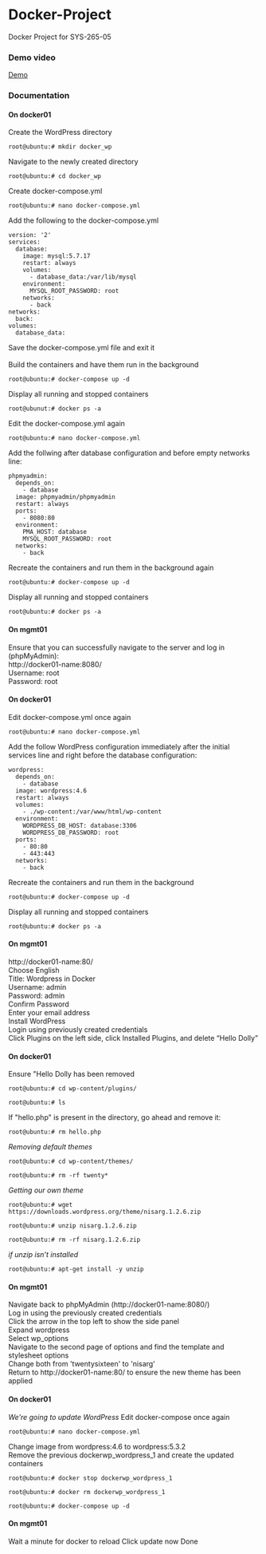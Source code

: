 # Docker-Project
Docker Project for SYS-265-05

### Demo video

[Demo](https://drive.google.com/file/d/1JAduY2qWyW4AyPe8qH2tOFwfWzm3PQ94/view?usp=sharing)

### Documentation

#### On docker01
Create the WordPress directory
```
root@ubuntu:# mkdir docker_wp
```
Navigate to the newly created directory
```
root@ubuntu:# cd docker_wp
```
Create docker-compose.yml
```
root@ubuntu:# nano docker-compose.yml
```
Add the following to the docker-compose.yml
```
version: '2'
services:
  database:
    image: mysql:5.7.17
    restart: always
    volumes:
      - database_data:/var/lib/mysql
    environment:
      MYSQL_ROOT_PASSWORD: root
    networks:
      - back
networks:
  back:
volumes:
  database_data:
```
Save the docker-compose.yml file and exit it <br />
<br />Build the containers and have them run in the background
```
root@ubuntu:# docker-compose up -d
```
Display all running and stopped containers
```
root@ubunut:# docker ps -a
```
Edit the docker-compose.yml again
```
root@ubuntu:# nano docker-compose.yml
```
Add the follwing after database configuration and before empty networks line:
```
phpmyadmin:
  depends_on:
    - database
  image: phpmyadmin/phpmyadmin
  restart: always
  ports:
    - 8080:80
  environment:
    PMA_HOST: database
    MYSQL_ROOT_PASSWORD: root
  networks:
    - back
```
Recreate the containers and run them in the background again
```
root@ubuntu:# docker-compose up -d
```
Display all running and stopped containers
```
root@ubuntu:# docker ps -a
```
#### On mgmt01
Ensure that you can successfully navigate to the server and log in (phpMyAdmin):<br />
http://docker01-name:8080/<br />
Username: root<br />
Password: root

#### On docker01
Edit docker-compose.yml once again
```
root@ubuntu:# nano docker-compose.yml
```
Add the follow WordPress configuration immediately after the initial services line and right before the database configuration:
```
wordpress:
  depends_on:
    - database
  image: wordpress:4.6
  restart: always
  volumes:
    - ./wp-content:/var/www/html/wp-content
  environment:
    WORDPRESS_DB_HOST: database:3306
    WORDPRESS_DB_PASSWORD: root
  ports:
    - 80:80
    - 443:443
  networks:
    - back
```
Recreate the containers and run them in the background
```
root@ubuntu:# docker-compose up -d
```
Display all running and stopped containers
```
root@ubuntu:# docker ps -a
```

#### On mgmt01
http://docker01-name:80/<br />
Choose English<br />
Title: Wordpress in Docker<br />
Username: admin<br />
Password: admin<br />
Confirm Password<br />
Enter your email address<br />
Install WordPress<br />
Login using previously created credentials<br />
Click Plugins on the left side, click Installed Plugins, and delete “Hello Dolly”

#### On docker01
Ensure "Hello Dolly has been removed
```
root@ubuntu:# cd wp-content/plugins/
```
```
root@ubuntu:# ls
```
If "hello.php" is present in the directory, go ahead and remove it:
```
root@ubuntu:# rm hello.php
```
*Removing default themes*
```
root@ubuntu:# cd wp-content/themes/
```
```
root@ubuntu:# rm -rf twenty*
```
*Getting our own theme*
```
root@ubuntu:# wget https://downloads.wordpress.org/theme/nisarg.1.2.6.zip
```
```
root@ubuntu:# unzip nisarg.1.2.6.zip
```
```
root@ubuntu:# rm -rf nisarg.1.2.6.zip
```
*if unzip isn’t installed*
```
root@ubuntu:# apt-get install -y unzip
```
#### On mgmt01
Navigate back to phpMyAdmin (http://docker01-name:8080/)<br />
Log in using the previously created credentials<br />
Click the arrow in the top left to show the side panel<br />
Expand wordpress<br />
Select wp_options<br />
Navigate to the second page of options and find the template and stylesheet options<br />
Change both from 'twentysixteen' to 'nisarg'<br />
Return to http://docker01-name:80/ to ensure the new theme has been applied<br />

#### On docker01
*We’re going to update WordPress*
Edit docker-compose once again
```
root@ubuntu:# nano docker-compose.yml
```
Change image from wordpress:4.6 to wordpress:5.3.2<br />
Remove the previous dockerwp_wordpress_1 and create the updated containers
```
root@ubuntu:# docker stop dockerwp_wordpress_1
```
```
root@ubuntu:# docker rm dockerwp_wordpress_1
```
```
root@ubuntu:# docker-compose up -d
```
#### On mgmt01
Wait a minute for docker to reload
Click update now
Done

